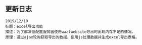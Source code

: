 更新日志
-------
```
2019/12/10
标题：excel导出功能
描述：为了解决低配置服务器使用waatwebsite导出时出现内存不足的情况。
原理：通过ajax轮询获取导出的数据，使用js处理数据并生成excel导出表格。
```
